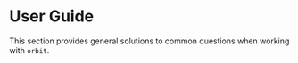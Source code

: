 # User Guide

This section provides general solutions to common questions when working with `orbit`.